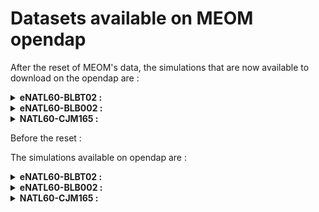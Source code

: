 # Datasets available on MEOM opendap

After the reset of MEOM's data, the simulations that are now available to download on the opendap are :

<details><summary><strong> eNATL60-BLBT02 : </strong></summary> 
- SICIL region :
  - [Hourly Sea Surface Height](../items/SICIL60-BLBT02-1h-SSH.md)
  - [Hourly Air Sea Fluxes](../items/SICIL60-BLBT02-1h-flxT.md)
  - [Hourly 3D fields](../items/SICIL60-BLBT02-1h-TSUVW-O-bottom.md)
</details>

<details><summary><strong> eNATL60-BLB002 : </strong></summary>  
</details>

<details><summary><strong> NATL60-CJM165 : </strong></summary>
</details>




Before the reset :

The simulations available on opendap are :
<details><summary><strong> eNATL60-BLBT02 : </strong></summary>
  
- North Atlantic (whole domain):
  - [Hourly Surface Velocities](../items/eNATL60-BLBT02-SSU-SSV.md)
  - [Hourly Sea Surface Height](../items/eNATL60-BLBT02-SSH.md)
  - [Degraded Sea Surface Height (factor 3)](../items/eNATL20-BLBT02-SSH-1h.md)
- Central point of the OSMOSIS region:
  - [Times Series of TSUVW](../items/OSMOSISc60-BLBT02-1h-TSUVW-0-1000m.md)
</details>

<details><summary><strong> eNATL60-BLB002 : </strong></summary>
  
- North Atlantic (whole domain):
  - [Hourly Surface Velocities](../items/eNATL60-BLB002-SSU-SSV.md)
  - [Hourly Sea Surface Height](../items/eNATL60-BLB002-SSH.md) 
  - [Daily 0-10m Mean Velocities](../items/eNATL60-BLB002-1d-UV-mean-0-10m.md)
- MEDWEST extractions :
  - [Hourly Surface fields](../items/MEDWEST60-BLB002-1h-SSH-SST-SSS-SSU-SSV.md) 
- NANFL extractions :
  - [Hourly Surface fields](../items/NANFL60-BLB002-1h-SSH-SST-SSS-SSU-SSV.md)     
- MEDBAL extractions :
  - [Hourly 3D fields](../items/MEDBAL60-BLB002-1h-TSUVW-0-1000m.md)
- COSNWA extractions :
  - [Hourly 3D fields](../items/COSNWA-BLB002-1h-TSUVW-0-1000m.md)
</details>

<details><summary><strong> NATL60-CJM165 : </strong></summary>
  
- North Atlantic (whole domain):
  - [Hourly Sea Surface Height](../items/NATL60-CJM165-SSH-1h.md)  
</details>
